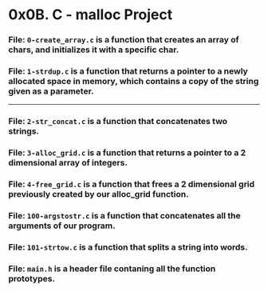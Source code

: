 # 0x0B. C - malloc Project

### File: `0-create_array.c` is a function that creates an array of chars, and initializes it with a specific char.

### File: `1-strdup.c` is a function that returns a pointer to a newly allocated space in memory, which contains a copy of the string given as a parameter.
--------------------------

### File: `2-str_concat.c` is a function that concatenates two strings.

### File: `3-alloc_grid.c` is a function that returns a pointer to a 2 dimensional array of integers.

### File: `4-free_grid.c` is a function that frees a 2 dimensional grid previously created by our alloc_grid function.

### File: `100-argstostr.c` is a function that concatenates all the arguments of our program.

### File: `101-strtow.c` is a function that splits a string into words.

### File: `main.h` is a header file contaning all the function prototypes.

